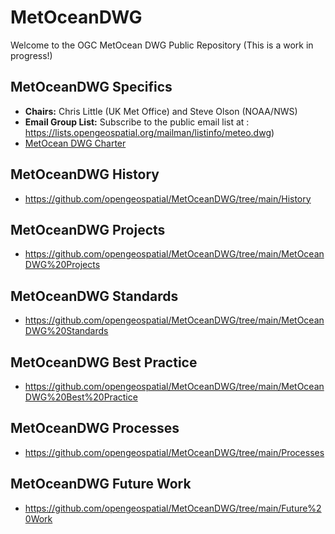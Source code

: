 # MetOceanDWG

Welcome to the OGC MetOcean DWG Public Repository (This is a work in progress!)

## MetOceanDWG Specifics

  - **Chairs:** Chris Little (UK Met Office) and Steve Olson (NOAA/NWS)
  - **Email Group List:** Subscribe to the public email list at : https://lists.opengeospatial.org/mailman/listinfo/meteo.dwg)
  - [MetOcean DWG Charter](https://github.com/opengeospatial/MetOceanDWG/blob/main/History/09-DRAFT_MeteorologyOceanography_DWG_Charter.doc)

## MetOceanDWG History

  - https://github.com/opengeospatial/MetOceanDWG/tree/main/History

## MetOceanDWG Projects

  - https://github.com/opengeospatial/MetOceanDWG/tree/main/MetOceanDWG%20Projects

## MetOceanDWG Standards

  - https://github.com/opengeospatial/MetOceanDWG/tree/main/MetOceanDWG%20Standards

## MetOceanDWG Best Practice

  - https://github.com/opengeospatial/MetOceanDWG/tree/main/MetOceanDWG%20Best%20Practice

## MetOceanDWG Processes

  - https://github.com/opengeospatial/MetOceanDWG/tree/main/Processes

## MetOceanDWG Future Work

  - https://github.com/opengeospatial/MetOceanDWG/tree/main/Future%20Work
